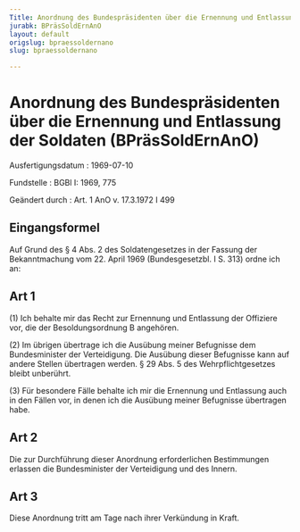 ```yaml
---
Title: Anordnung des Bundespräsidenten über die Ernennung und Entlassung der Soldaten
jurabk: BPräsSoldErnAnO
layout: default
origslug: bpraessoldernano
slug: bpraessoldernano

---
```


# Anordnung des Bundespräsidenten über die Ernennung und Entlassung der Soldaten (BPräsSoldErnAnO)

Ausfertigungsdatum
:   1969-07-10

Fundstelle
:   BGBl I: 1969, 775

Geändert durch
:   Art. 1 AnO v. 17.3.1972 I 499


## Eingangsformel

Auf Grund des § 4 Abs. 2 des Soldatengesetzes in der Fassung der
Bekanntmachung vom 22. April 1969 (Bundesgesetzbl. I S. 313) ordne ich
an:


## Art 1

(1) Ich behalte mir das Recht zur Ernennung und Entlassung der
Offiziere vor, die der Besoldungsordnung B angehören.

(2) Im übrigen übertrage ich die Ausübung meiner Befugnisse dem
Bundesminister der Verteidigung. Die Ausübung dieser Befugnisse kann
auf andere Stellen übertragen werden. § 29 Abs. 5 des
Wehrpflichtgesetzes bleibt unberührt.

(3) Für besondere Fälle behalte ich mir die Ernennung und Entlassung
auch in den Fällen vor, in denen ich die Ausübung meiner Befugnisse
übertragen habe.


## Art 2

Die zur Durchführung dieser Anordnung erforderlichen Bestimmungen
erlassen die Bundesminister der Verteidigung und des Innern.


## Art 3

Diese Anordnung tritt am Tage nach ihrer Verkündung in Kraft.

